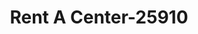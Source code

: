 ---
f_zip-code: 37167
f_state-code: TN
title: Rent A Center-25910
f_phone: 615-355-9936
f_city-only: Smyrna
f_address: 297 N Lowry Street Smyrna
f_location-unique-id: '25910'
slug: rent-a-center-25910
updated-on: '2024-05-30T13:46:58.046Z'
created-on: '2024-05-30T13:36:59.803Z'
published-on: '2024-05-30T13:54:32.469Z'
f_city-state: cms/city/smyrna-tn.md
f_company: cms/company/rent-a-center.md
f_state: cms/state/tennessee.md
layout: '[payday-loan].html'
tags: payday-loan
---